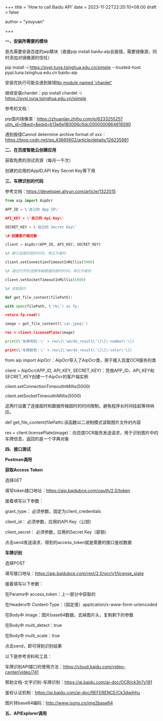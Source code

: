 +++
title = 'How to call Baidu API'
date = 2023-11-22T22:20:10+08:00
draft = false

author = "youyuan"

+++

**一、安装所需要的模块**

首先需要安装百度的aip模块（直接pip install baidu-aip会报错，需要镜像源，同时添加对镜像源的信任）

pip install -i <https://pypi.tuna.tsinghua.edu.cn/simple> \--trusted-host pypi.tuna.tsinghua.edu.cn baidu-aip

安装完执行可能会遇到报错[No module named \'chardet\'](https://www.cnblogs.com/whylinux/p/9839162.html)

继续安装chardet：pip install chardet -i <https://pypi.tuna.tsinghua.edu.cn/simple>

参考的文档：

pip国内镜像源：<https://zhuanlan.zhihu.com/p/623325525?utm_id=0&wd=&eqid=b13e6e180006c6dc0000000664816590>

遇到报错Cannot determine archive format of xxx：<https://blog.csdn.net/qq_43665602/article/details/126235981>

**二、在百度智能云创建应用**

获取免费的测试资源（每月一千次）

创建的应用的AppID,API Key Secret Key等下用

**三、车牌识别的代码**

参考文档：<https://developer.aliyun.com/article/1322015>

```python
from aip import AipOcr

APP_ID = \'自己的 App ID\'

API_KEY = \'自己的 Api Key\'

SECRET_KEY = \'自己的 Secret Key\'

\# 创建客户端对象

client = AipOcr(APP_ID, API_KEY, SECRET_KEY)

\# 建立连接的超时时间，单位为毫秒

client.setConnectionTimeoutInMillis(5000)

\# 通过打开的连接传输数据的超时时间，单位为毫秒

client.setSocketTimeoutInMillis(5000)

\# 读取图片

def get_file_content(filePath):

with open(filePath, \'rb\') as fp:

return fp.read()

image = get_file_content(\'car.jpeg\')

res = client.licensePlate(image)

print(\'车牌号码：\' + res\[\'words_result\'\]\[\'number\'\])

print(\'车牌颜色：\' + res\[\'words_result\'\]\[\'color\'\])
```

from aip import AipOcr：AipOcr导入了AipOcr类，用于接入百度OCR服务的类

client = AipOcr(APP_ID, API_KEY, SECRET_KEY)：凭借APP_ID、API_KEY和SECRET_KEY创建一个AipOcr的客户端实例

client.setConnectionTimeoutInMillis(5000)

client.setSocketTimeoutInMillis(5000)

这两行设置了连接超时和数据传输超时的时间限制，避免程序长时间挂起等待响应。

def get_file_content(filePath):该函数以二进制模式读取图片文件的内容

res = client.licensePlate(image)：向百度OCR服务发送请求，用于识别图片中的车牌信息，返回的是一个字典对象

**四、接口测试**

**Postman调用**

**获取Access Token**

选择GET

填写token接口地址：<https://aip.baidubce.com/oauth/2.0/token>

接着填写以下参数：

grant_type： 必须参数，固定为client_credentials

client_id： 必须参数，应用的API Key（公钥）

client_secret： 必须参数，应用的Secret Key（密钥）

点击send发送请求，得到的access_token就是需要的接口鉴权数据

**车牌识别**

选择POST

填写接口地址：<https://aip.baidubce.com/rest/2.0/ocr/v1/license_plate>

接着填写以下参数：

在Params中 access_token：上一部分中获取的

在Headers中 Content-Type：（固定值）application/x-www-form-urlencoded

在Body中 image：图片base64数据，去掉图片头，复制剩下的参数

在Body中 multi_detect：true

在Body中 multi_scale：true

点击send，即可得到识别结果

以下是参考资料和工具：

车牌识别API接口的使用方法：<https://cloud.baidu.com/video-center/video/741>

帮助文档-文字识别-车牌识别：<https://ai.baidu.com/ai-doc/OCR/ck3h7y191>

鉴权认证机制：<https://ai.baidu.com/ai-doc/REFERENCE/Ck3dwjhhu>

图片转base64编码：<http://www.jsons.cn/img2base64>

**五、APIExplorer调用**
